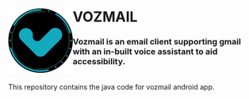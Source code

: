 <h1><img align="left" src="app/src/main/res/drawable/app_logo.png" width="130px">VOZMAIL</h1>
<h3>Vozmail is an email client supporting gmail with an in-built voice assistant to aid accessibility.</h3>
<br>
This repository contains the java code for vozmail android app.

